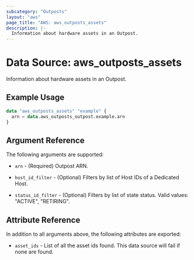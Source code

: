 ```yaml
---
subcategory: "Outposts"
layout: "aws"
page_title: "AWS: aws_outposts_assets"
description: |-
  Information about hardware assets in an Outpost.
---
```


# Data Source: aws_outposts_assets

Information about hardware assets in an Outpost.

## Example Usage

```terraform
data "aws_outposts_assets" "example" {
  arn = data.aws_outposts_outpost.example.arn
}

```

## Argument Reference

The following arguments are supported:

* `arn` - (Required) Outpost ARN.

* `host_id_filter` - (Optional) Filters by list of Host IDs of a Dedicated Host.

* `status_id_filter` - (Optional) Filters by list of state status. Valid values: "ACTIVE", "RETIRING".

## Attribute Reference

In addition to all arguments above, the following attributes are exported:

* `asset_ids` - List of all the asset ids found. This data source will fail if none are found.